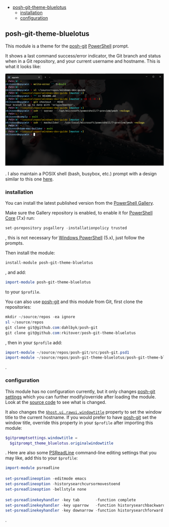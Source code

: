 <!-- START doctoc generated TOC please keep comment here to allow auto update -->
<!-- DON'T EDIT THIS SECTION, INSTEAD RE-RUN doctoc TO UPDATE -->

- [posh-git-theme-bluelotus](#posh-git-theme-bluelotus)
  - [installation](#installation)
  - [configuration](#configuration)

<!-- END doctoc generated TOC please keep comment here to allow auto update -->

## posh-git-theme-bluelotus

This module is a theme for the [posh-git](https://github.com/dahlbyk/posh-git)
[PowerShell](https://github.com/PowerShell/PowerShell) prompt.

It shows a last command success/error indicator, the Git branch and status when
in a Git repository, and your current username and hostname. This is what it
looks like:

![posh-git-theme-bluelotus screenshot](/screenshots/prompt-demo.png?raw=true)

. I also maintain a POSIX shell (bash, busybox, etc.) prompt with a design
similar to this one [here](https://github.com/rkitover/sh-prompt-simple).

### installation

You can install the latest published version from the [PowerShell
Gallery](https://www.powershellgallery.com/).

Make sure the Gallery repository is enabled, to enable it for [PowerShell
Core](https://github.com/PowerShell/PowerShell) (7.x) run:

```powershell
set-psrepository psgallery -installationpolicy trusted
```
, this is not necessary for [Windows
PowerShell](https://docs.microsoft.com/en-us/powershell/scripting/windows-powershell/install/installing-windows-powershell?view=powershell-7.2)
(5.x), just follow the prompts.

Then install the module:

```powershell
install-module posh-git-theme-bluelotus
```
, and add:

```powershell
import-module posh-git-theme-bluelotus
```
to your `$profile`.

You can also use [posh-git](https://github.com/dahlbyk/posh-git) and this module
from Git, first clone the repositories:

```powershell
mkdir ~/source/repos -ea ignore
sl ~/source/repos
git clone git@github.com:dahlbyk/posh-git
git clone git@github.com:rkitover/posh-git-theme-bluelotus
```
, then in your `$profile` add:

```powershell
import-module ~/source/repos/posh-git/src/posh-git.psd1
import-module ~/source/repos/posh-git-theme-bluelotus/posh-git-theme-bluelotus.psd1
```
.

### configuration

This module has no configuration currently, but it only changes [posh-git
settings](https://github.com/dahlbyk/posh-git/wiki/Customizing-Your-PowerShell-Prompt)
which you can further modify/override after loading the module. Look at the
[source code](/posh-git-theme-bluelotus.psm1) to see what is changed.

It also changes the
[`$host.ui.rawui.windowtitle`](https://docs.microsoft.com/en-us/dotnet/api/system.management.automation.host.pshostrawuserinterface.windowtitle?view=powershellsdk-7.0.0#system-management-automation-host-pshostrawuserinterface-windowtitle)
property to set the window title to the current hostname. If you would prefer to
have [posh-git](https://github.com/dahlbyk/posh-git) set the window title,
override this property in your `$profile` after importing this module:

```powershell
$gitpromptsettings.windowtitle =
  $gitprompt_theme_bluelotus.originalwindowtitle
```
. Here are also some [PSReadLine](https://github.com/PowerShell/PSReadLine)
command-line editing settings that you may like, add this to your `$profile`:

```powershell
import-module psreadline

set-psreadlineoption -editmode emacs
set-psreadlineoption -historysearchcursormovestoend
set-psreadlineoption -bellstyle none

set-psreadlinekeyhandler -key tab       -function complete
set-psreadlinekeyhandler -key uparrow   -function historysearchbackward
set-psreadlinekeyhandler -key downarrow -function historysearchforward
```
.
